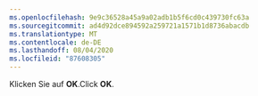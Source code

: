 ```yaml
---
ms.openlocfilehash: 9e9c36528a45a9a02adb1b5f6cd0c439730fc63a
ms.sourcegitcommit: ad4d92dce894592a259721a1571b1d8736abacdb
ms.translationtype: MT
ms.contentlocale: de-DE
ms.lasthandoff: 08/04/2020
ms.locfileid: "87608305"
---
```

  <span data-ttu-id="aba3d-101">Klicken Sie auf **OK**.</span><span class="sxs-lookup"><span data-stu-id="aba3d-101">Click **OK**.</span></span>
   